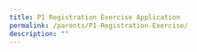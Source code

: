 ```yaml
---
title: P1 Registration Exercise Application
permalink: /parents/P1-Registration-Exercise/
description: ""
---
```

